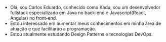 - Olá, sou Carlos Eduardo, conhecido como Kadu, sou um desenvolvedor fullstack especializado em Java no back-end e Javascript(React, Angular) no front-end.
- Estou interessado em aumentar meus conhecimentos em minha área de atuação e que facilitarão a programação. 
- Estou atualmente estudando Design Patterns e tecnologias DevOps.
